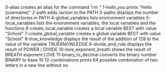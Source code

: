 0-alias creates an alias for the command "rm *"
1-hello_you* prints "Hello (username)"
2-path adds /action to the PATH
3-paths displays the number of directories in PATH
4-global_variables lists environment variables
5-local_variables lists the environment variables, the local variables and the functions
6-create_local_variable creates a local variable BEST with value "School"
7-create_global_variable creates a global variable BEST with value "School"
8-true_knowledge displays the result of the addition of 128 to the value of the variable TRUEKNOWLEDGE
9-divide_and_rule displays the result of POWER  / DIVIDE
10-love_exponent_breath shows the result of BREATH exponent LOVE
11-binary_to_decimal converts the binary number BINARY to base 10
12-combinations prints 64 possible combination of two letters in a new line without oo
 

